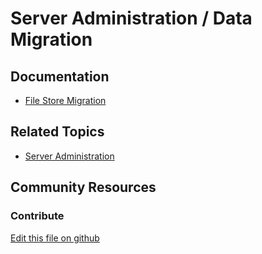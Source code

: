 # Server Administration / Data Migration

## Documentation

* [File Store Migration](https://learn.liferay.com/dxp/latest/en/system-administration/file-storage/file-store-migration.html)

## Related Topics

* [Server Administration](https://learn.liferay.com/dxp/latest/en/system-administration/using-the-server-administration-panel.html)

## Community Resources


### Contribute

[Edit this file on github](https://github.com/olafk/controlpanel-documentation-docs/blob/master/md/74en/com_liferay_server_admin_web_portlet_ServerAdminPortlet/data-migration.md)
